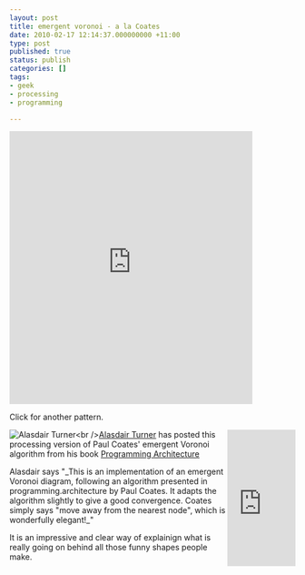 ```yaml
---
layout: post
title: emergent voronoi - a la Coates
date: 2010-02-17 12:14:37.000000000 +11:00
type: post
published: true
status: publish
categories: []
tags:
- geek
- processing
- programming

---
```

<p><iframe width="428" height="480" scrolling="no" frameborder="0" src="http://www.openprocessing.org/visuals/iframe.php?visualID=7571&width=400&height=400">
There really should be an iframe here :(
</iframe></p>
<p>
  Click for another pattern.</p>
<p><div style="float:right;">
<iframe src="http://rcm-uk.amazon.co.uk/e/cm?lt1=_blank&bc1=FFFFFF&IS2=1&bg1=FFFFFF&fc1=000000&lc1=0000FF&t=notioparal-21&o=2&p=8&l=as1&m=amazon&f=ifr&md=0M5A6TN3AXP2JHJBWT02&asins=0415451884" style="width:120px;height:240px;" scrolling="no" marginwidth="0" marginheight="0" frameborder="0">
There really should be an iframe here :(
</iframe></div>
<p><img style="float:left;" src="{{ site.baseurl }}/assets/avatar.php?gravatar_id=83cc0719bd5c4cf5817d2d721b53cd15" alt="Alasdair Turner<br />
" /><a href="http://www.openprocessing.org/portal/?userID=1033">Alasdair Turner</a> has posted this processing version of Paul Coates' emergent Voronoi algorithm from his book <a href="http://www.amazon.co.uk/Programming-Architecture-Paul-Coates/dp/0415451884">Programming Architecture</a>  </p>
<p>Alasdair says "_This is an implementation of an emergent Voronoi diagram, following an algorithm presented in programming.architecture by Paul Coates. It adapts the algorithm slightly to give a good convergence. Coates simply says "move away from the nearest node", which is wonderfully elegant!_"</p>
<p>It is an impressive and clear way of explainign what is really going on behind all those funny shapes people make.</p></p>
